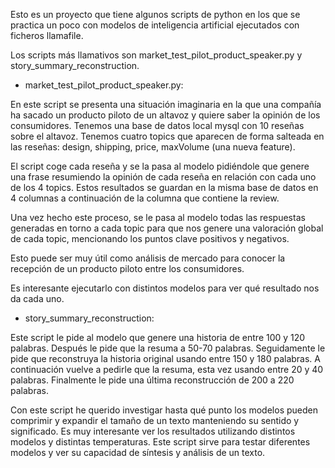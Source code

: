 Esto es un proyecto que tiene algunos scripts de python en los que se practica un poco con modelos de inteligencia artificial ejecutados con ficheros llamafile. 

Los scripts más llamativos son market_test_pilot_product_speaker.py y story_summary_reconstruction.

- market_test_pilot_product_speaker.py:

En este script se presenta una situación imaginaria en la que una compañía ha sacado un producto piloto de un altavoz y quiere saber la opinión de los consumidores. 
Tenemos una base de datos local mysql con 10 reseñas sobre el altavoz. Tenemos cuatro topics que aparecen de forma salteada en las reseñas: design, shipping, price, maxVolume (una nueva feature).

El script coge cada reseña y se la pasa al modelo pidiéndole que genere una frase resumiendo la opinión de cada reseña en relación con cada uno de los 4 topics. Estos resultados se guardan en la misma base de datos en 4 columnas a continuación de la columna que contiene la review.

Una vez hecho este proceso, se le pasa al modelo todas las respuestas generadas en torno a cada topic para que nos genere una valoración global de cada topic, mencionando los puntos clave positivos y negativos. 

Esto puede ser muy útil como análisis de mercado para conocer la recepción de un producto piloto entre los consumidores. 

Es interesante ejecutarlo con distintos modelos para ver qué resultado nos da cada uno.

- story_summary_reconstruction:

Este script le pide al modelo que genere una historia de entre 100 y 120 palabras. Después le pide que la resuma a 50-70 palabras. Seguidamente le pide que reconstruya la historia original usando entre 150 y 180 palabras. A continuación vuelve a pedirle que la resuma, esta vez usando entre 20 y 40 palabras. Finalmente le pide una última reconstrucción de 200 a 220 palabras. 

Con este script he querido investigar hasta qué punto los modelos pueden comprimir y expandir el tamaño de un texto manteniendo su sentido y significado. Es muy interesante ver los resultados utilizando distintos modelos y distintas temperaturas. Este script sirve para testar diferentes modelos y ver su capacidad de síntesis y análisis de un texto.
